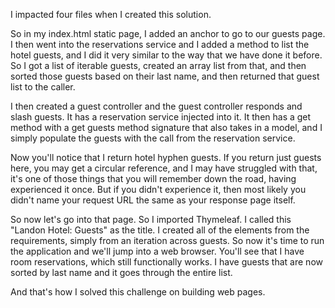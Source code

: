  I impacted four files when I created this solution. 
 
 So in my index.html static page, I added an anchor to go to our guests page. 
 I then went into the reservations service and I added a method to list the hotel guests, 
 and I did it very similar to the way that we have done it before. 
 So I got a list of iterable guests, created an array list from that, 
 and then sorted those guests based on their last name, 
 and then returned that guest list to the caller. 
 
 I then created a guest controller and the guest controller responds and slash guests. 
 It has a reservation service injected into it. 
 It then has a get method with a get guests method signature that also takes in a model, 
 and I simply populate the guests with the call from the reservation service. 
 
 Now you'll notice that I return hotel hyphen guests. 
 If you return just guests here, you may get a circular reference, 
 and I may have struggled with that, it's one of those things that you will remember down the road, 
 having experienced it once. 
 But if you didn't experience it, then most likely you didn't name your request URL the same as your response page itself. 
 
 So now let's go into that page. 
 So I imported Thymeleaf. 
 I called this "Landon Hotel: Guests" as the title.
 I created all of the elements from the requirements, simply from an iteration across guests. 
 So now it's time to run the application and we'll jump into a web browser.
 You'll see that I have room reservations, which still functionally works. 
 I have guests that are now sorted by last name and it goes through the entire list. 
 
 And that's how I solved this challenge on building web pages.